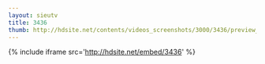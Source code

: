 ```yaml
---
layout: sieutv
title: 3436
thumb: http://hdsite.net/contents/videos_screenshots/3000/3436/preview_360p.mp4.jpg
---
```

{% include iframe src='http://hdsite.net/embed/3436' %}
 
